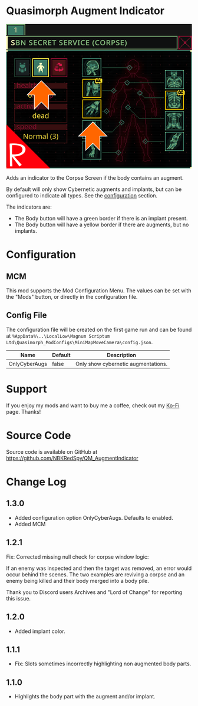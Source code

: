 # Quasimorph Augment Indicator

![thumbnail icon](media/thumbnail.png)

Adds an indicator to the Corpse Screen if the body contains an augment.

By default will only show Cybernetic augments and implants, but can be configured to indicate all types.  See the [configuration](#configuration) section.

The indicators are:
* The Body button will have a green border if there is an implant present.
* The Body button will have a yellow border if there are augments, but no implants.

# Configuration

## MCM
This mod supports the Mod Configuration Menu. The values can be set with the "Mods" button, or directly in the configuration file.

## Config File

The configuration file will be created on the first game run and can be found at `%AppData%\..\LocalLow\Magnum Scriptum Ltd\Quasimorph_ModConfigs\MiniMapMoveCamera\config.json`.

|Name|Default|Description|
|--|--|--|
|OnlyCyberAugs|false|Only show cybernetic augmentations.|


# Support
If you enjoy my mods and want to buy me a coffee, check out my [Ko-Fi](https://ko-fi.com/nbkredspy71915) page.
Thanks!

# Source Code
Source code is available on GitHub at https://github.com/NBKRedSpy/QM_AugmentIndicator

# Change Log


## 1.3.0
* Added configuration option OnlyCyberAugs.  Defaults to enabled.
* Added MCM

## 1.2.1
Fix: Corrected missing null check for corpse window logic:

If an enemy was inspected and then the target was removed, an error would occur behind the scenes.
The two examples are reviving a corpse and an enemy being killed and their body merged into a body pile.

Thank you to Discord users Archives and "Lord of Change" for reporting this issue.

## 1.2.0
* Added implant color.

## 1.1.1
* Fix: Slots sometimes incorrectly highlighting non augmented body parts.

## 1.1.0
* Highlights the body part with the augment and/or implant.
